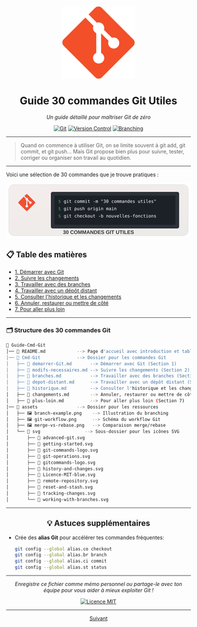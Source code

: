 <div align="center">
  <img src="./assets/svg/git-logo.svg" alt="Figma Logo" width="200"/>
  
  # Guide 30 commandes Git Utiles
  *Un guide détaillé pour maîtriser Git de zéro*

[![Git](https://img.shields.io/badge/Git-2.0+-F05032?style=for-the-badge&logo=git&logoColor=white)](https://git-scm.com/)
[![Version Control](https://img.shields.io/badge/Version_Control-DVCS-FF8C00?style=for-the-badge)](https://git-scm.com/)
[![Branching](https://img.shields.io/badge/Branching-Workflow-4CAF50?style=for-the-badge)](https://git-scm.com/)

</div>

---



> Quand on commence à utiliser Git, on se limite souvent à git add, git commit, et git push...
> Mais Git propose bien plus pour suivre, tester, corriger ou organiser son travail au quotidien.

---

Voici une sélection de 30 commandes que je trouve pratiques :
<div align="center">
  <img src="./assets/svg/git-commands-logo.svg" alt="Git 30 commandes utiles" width="500">
</div>

## 📋 Table des matières

- [1. Démarrer avec Git](#1-démarrer-avec-git)
- [2. Suivre les changements](#2-suivre-les-changements)
- [3. Travailler avec des branches](#3-travailler-avec-des-branches)
- [4. Travailler avec un dépôt distant](#4-travailler-avec-un-dépôt-distant-ex--github)
- [5. Consulter l'historique et les changements](#5-consulter-lhistorique-et-les-changements)
- [6. Annuler, restaurer ou mettre de côté](#6-annuler-restaurer-ou-mettre-de-côté)
- [7. Pour aller plus loin](#7-pour-aller-plus-loin)

---

### 🗂️ Structure des 30 commandes Git

```bash
📂 Guide-Cmd-Git
│── 📄 README.md            --> Page d'accueil avec introduction et table des matières
│── 📂 Cmd-Git              --> Dossier pour les commandes Git
│   ├── 📄 demarrer-Git.md       --> Démarrer avec Git (Section 1)
│   ├── 📄 modifs-necessaires.md --> Suivre les changements (Section 2)
│   ├── 📄 branches.md           --> Travailler avec des branches (Section 3)
│   ├── 📄 depot-distant.md      --> Travailler avec un dépôt distant (Section 4)
│   ├── 📄 historique.md         --> Consulter l'historique et les changements (Section 5)
│   ├── 📄 changements.md        --> Annuler, restaurer ou mettre de côté (Section 6)
│   ├── 📄 plus-loin.md          --> Pour aller plus loin (Section 7)
│── 📂 assets               --> Dossier pour les ressources
│   ├── 🖼️ branch-example.png    --> Illustration du branching
│   ├── 🖼️ git-workflow.png      --> Schéma du workflow Git
│   ├── 🖼️ merge-vs-rebase.png   --> Comparaison merge/rebase
│   └── 📂 svg                 --> Sous-dossier pour les icônes SVG
│       ├── 📄 advanced-git.svg
│       ├── 📄 getting-started.svg
│       ├── 📄 git-commands-logo.svg
│       ├── 📄 git-operations.svg
│       ├── 📄 gitcommands-logo.svg
│       ├── 📄 history-and-changes.svg
│       ├── 📄 Licence-MIT-blue.svg
│       ├── 📄 remote-repository.svg
│       ├── 📄 reset-and-stash.svg
│       ├── 📄 tracking-changes.svg
│       └── 📄 working-with-branches.svg
```

---

<div align="center">
  
## 💡 Astuces supplémentaires

</div>

- Crée des **alias Git** pour accélérer tes commandes fréquentes:
  ```bash
  git config --global alias.co checkout
  git config --global alias.br branch
  git config --global alias.ci commit
  git config --global alias.st status
  ```

<!-- - Utilise un **outil graphique** comme GitKraken, SourceTree ou l'intégration Git de ton IDE pour visualiser plus facilement les branches.

- Envisage d'utiliser un fichier `.gitignore` pour exclure automatiquement certains fichiers du versionnement (logs, fichiers de config, dossiers de dépendances...). -->

---

<div align="center">
  
*Enregistre ce fichier comme mémo personnel ou partage-le avec ton équipe pour vous aider à mieux exploiter Git !*

[![Licence MIT](https://img.shields.io/badge/Licence-MIT-blue.svg)](LICENSE)

---

</div>
<p align="center">
  <a href="Cmd-Git/demarrer-Git.md">Suivant</a>
</p>
